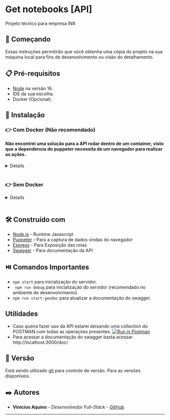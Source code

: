 # Get notebooks [API]

Projeto técnico para empresa IN8

## 🚀 Começando

Essas instruções permitirão que você obtenha uma cópia do projeto na sua máquina local para fins de desenvolvimento ou visão do detalhamento.

## 📋 Pré-requisitos
 - [Node](https://nodejs.org/en/) na versão 16.
 - IDE da sua escolha.
 - Docker (Opcional).

## 🔧 Instalação

  ### 👉 Com Docker (Não recomendado)

  #### Não encontrei uma solução para a API rodar dentro de um container, visto que a dependencia do puppeter necessita de um navegador para realizar as ações.

<details>
  - Rode o comando `docker push vini1212/notebooks-api:lastest`.

  - Após fazer o push da imagem docker rode o comando `docker run -p 3000:3000 notebooks-api`.

  - A partir daqui você terá um container rodando na sua porta 3000;

</details>
<br />

  ### 👉 Sem Docker
<details>
  - Clone o repositório com o comando
  `git clone git@github.com:CandidoVinii/Notebooks-API.git`.
  
  - Vá para a pasta do repositório
  `cd Notebooks-API/`

  - Rode o comando `npm install` para instalar as dependências necessárias para o projeto.

</details>
<br/>

## 🛠️ Construído com

* [Node.js](https://nodejs.org/en/) - Runtime Javascript
* [Puppeter](https://pptr.dev/guides/docker) - Para a captura de dados vindas do navegador
* [Express](https://expressjs.com/) - Para Exposição das rotas
* [Swagger](https://swagger.io/) - Para documentação da API

## :play_or_pause_button: Comandos Importantes
 * ``` npm start ``` para inicialização do servidor.
 * ``` npm run debug``` para inicialização do servidor (recomendado no ambiente de desenvolvimento).
 * ``` npm run start-gendoc ``` para atualizar a documentação do swagger.

## Utilidades
* Caso queira fazer uso da API estarei deixando uma collection do POSTMAN com todas as operações presentes.
  [![Run in Postman](https://run.pstmn.io/button.svg)](https://documenter.getpostman.com/view/21300395/2s8ZDX3hnt)
*  Para acessar a documentação do swagger basta acessar http://localhost:3000/doc/
## 📌 Versão

Está sendo utilizado [git](https://git-scm.com/) para controle de versão. Para as versões disponíveis.

## ✒️ Autores

* **Vinicius Aquino** - *Desenvolvedor Full-Stack* - [GitHub](https://github.com/CandidoVinii)


---
